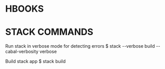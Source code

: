 # HBOOKS



# STACK COMMANDS
Run stack in verbose mode for detecting errors
$ stack --verbose build --cabal-verbosity verbose

Build stack app 
$ stack build
